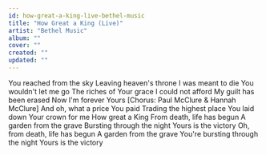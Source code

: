 ```yaml
---
id: how-great-a-king-live-bethel-music
title: "How Great a King (Live)"
artist: "Bethel Music"
album: ""
cover: ""
created: ""
updated: ""
---
```


You reached from the sky
Leaving heaven's throne
I was meant to die
You wouldn't let me go
The riches of Your grace
I could not afford
My guilt has been erased
Now I'm forever Yours
[Chorus: Paul McClure & Hannah McClure]
And oh, what a price You paid
Trading the highest place
You laid down Your crown for me
How great a King
From death, life has begun
A garden from the grave
Bursting through the night
Yours is the victory
Oh, from death, life has begun
A garden from the grave
You're bursting through the night
Yours is the victory